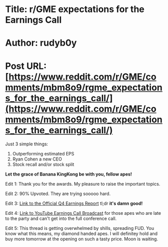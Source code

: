 # Title: r/GME expectations for the Earnings Call
# Author: rudyb0y
# Post URL: [https://www.reddit.com/r/GME/comments/mbm8o9/rgme_expectations_for_the_earnings_call/](https://www.reddit.com/r/GME/comments/mbm8o9/rgme_expectations_for_the_earnings_call/)


Just 3 simple things:

1. Outperforming estimated EPS
2. Ryan Cohen a new CEO
3. Stock recall and/or stock split

**Let the grace of Banana KingKong be with you, fellow apes!**

Edit 1: Thank you for the awards. My pleasure to raise the important topics.

Edit 2: 90% Upvoted. They are trying sooooo hard.

Edit 3: [Link to the Official Q4 Earnings Report](https://gamestop.gcs-web.com/news-releases/news-release-details/gamestop-reports-fourth-quarter-and-fiscal-2020-results) tl;dr **it's damn good!**

Edit 4: [Link to YouTube Earnings Call Broadcast](https://www.youtube.com/watch?v=oMnY8yIFbr4&ab_channel=SmashJT) for those apes who are late to the party and can't get into the full conference call.

Edit 5: This thread is getting overwhelmed by shills, spreading FUD. You know what this means, my diamond handed apes. I will definitey hold and buy more tomorrow at the opening on such a tasty price. Moon is waiting.